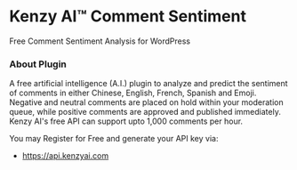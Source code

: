 # Kenzy AI™ Comment Sentiment
Free Comment Sentiment Analysis for WordPress

### About Plugin
A free artificial intelligence (A.I.) plugin to analyze and predict the sentiment of comments in either Chinese, English, French, Spanish and Emoji. Negative and neutral comments are placed on hold within your moderation queue, while positive comments are approved and published immediately. Kenzy AI's free API can support upto 1,000 comments per hour.

You may Register for Free and generate your API key via:
+ https://api.kenzyai.com
